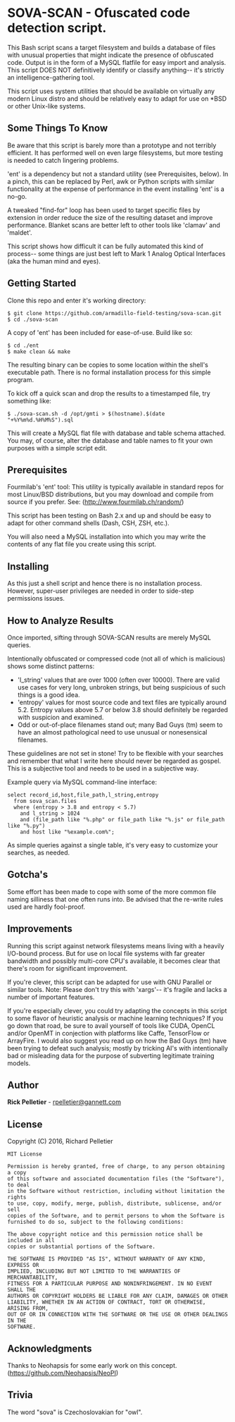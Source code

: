 # SOVA-SCAN - Ofuscated code detection script.

This Bash script scans a target filesystem and builds a database of files with unusual properties that might indicate the presence of obfuscated code. Output is in the form of a MySQL flatfile for easy import and analysis. This script DOES NOT definitively identify or classify anything-- it's strictly an intelligence-gathering tool.

This script uses system utilities that should be available on virtually any modern Linux distro and  should be relatively easy to adapt for use on *BSD or other Unix-like systems.

## Some Things To Know

Be aware that this script is barely more than a prototype and not terribly efficient. It has performed well on even large filesystems, but more testing is needed to catch lingering problems.

'ent' is a dependency but not a standard utility (see Prerequisites, below). In a pinch, this can be replaced by Perl, awk or Python scripts with similar functionality at the expense of performance in the event installing 'ent' is a no-go.

A tweaked "find-for" loop has been used to target specific files by extension in order reduce the size of the resulting dataset and improve performance. Blanket scans are better left to other tools like 'clamav' and 'maldet'.

This script shows how difficult it can be fully automated this kind of process-- some things are just best left to Mark 1 Analog Optical Interfaces (aka the human mind and eyes).

## Getting Started

Clone this repo and enter it's working directory:
```
$ git clone https://github.com/armadillo-field-testing/sova-scan.git
$ cd ./sova-scan
```

A copy of 'ent' has been included for ease-of-use. Build like so:
```
$ cd ./ent
$ make clean && make
```
The resulting binary can be copies to some location within the shell's executable path. There is no formal installation process for this simple program.

To kick off a quick scan and drop the results to a timestamped file, try something like:

```
$ ./sova-scan.sh -d /opt/gmti > $(hostname).$(date "+%Y%m%d.%H%M%S").sql
```

This will create a MySQL flat file with database and table schema attached. You may, of course, alter the database and table names to fit your own purposes with a simple script edit.

## Prerequisites

Fourmilab's 'ent' tool: This utility is typically available in standard repos for most Linux/BSD distributions, but you may download and compile from source if you prefer. See: (http://www.fourmilab.ch/random/)

This script has been testing on Bash 2.x and up and should be easy to adapt for other command shells (Dash, CSH, ZSH, etc.).

You will also need a MySQL installation into which you may write the contents of any flat file you create using this script.

## Installing

As this just a shell script and hence there is no installation process. However, super-user privileges are needed in order to side-step permissions issues.

## How to Analyze Results

Once imported, sifting through SOVA-SCAN results are merely MySQL queries.

Intentionally obfuscated or compressed code (not all of which is malicious) shows some distinct patterns:

* 'l_string' values that are over 1000 (often over 10000). There are valid use cases for very long, unbroken strings, but being suspicious of such things is a good idea.
* 'entropy' values for most source code and text files are typically around 5.2. Entropy values above 5.7 or below 3.8 should definitely be regarded with suspicion and examined.
* Odd or out-of-place filenames stand out; many Bad Guys (tm) seem to have an almost pathological need to use unusual or nonesensical filenames.

These guidelines are not set in stone! Try to be flexible with your searches and remember that what I write here should never be regarded as gospel. This is a subjective tool and needs to be used in a subjective way.

Example query via MySQL command-line interface:

```
select record_id,host,file_path,l_string,entropy
  from sova_scan.files
  where (entropy > 3.8 and entropy < 5.7)
    and l_string > 1024
    and (file_path like "%.php" or file_path like "%.js" or file_path like "%.py")
    and host like "%example.com%";
```

As simple queries against a single table, it's very easy to customize your searches, as needed.

## Gotcha's

Some effort has been made to cope with some of the more common file naming silliness that one often runs into. Be advised that the re-write rules used are hardly fool-proof.

## Improvements

Running this script against network filesystems means living with a heavily I/O-bound process. But for use on local file systems with far greater bandwidth and possibly multi-core CPU's available, it becomes clear that there's room for significant improvement.

If you're clever, this script can be adapted for use with GNU Parallel or similar tools. Note: Please don't try this with 'xargs'-- it's fragile and lacks a number of important features.

If you're especially clever, you could try adapting the concepts in this script to some flavor of heuristic analysis or machine learning techniques? If you go down that road, be sure to avail yourself of tools like CUDA, OpenCL and/or OpenMT in conjection with platforms like Caffe, TensorFlow or ArrayFire. I would also suggest you read up on how the Bad Guys (tm) have been trying to defeat such analysis; mostly by tricking AI's with intentionally bad or misleading data for the purpose of subverting legitimate training models.

## Author

**Rick Pelletier** - rpelletier@gannett.com

## License

Copyright (C) 2016, Richard Pelletier

```
MIT License

Permission is hereby granted, free of charge, to any person obtaining a copy
of this software and associated documentation files (the "Software"), to deal
in the Software without restriction, including without limitation the rights
to use, copy, modify, merge, publish, distribute, sublicense, and/or sell
copies of the Software, and to permit persons to whom the Software is
furnished to do so, subject to the following conditions:

The above copyright notice and this permission notice shall be included in all
copies or substantial portions of the Software.

THE SOFTWARE IS PROVIDED "AS IS", WITHOUT WARRANTY OF ANY KIND, EXPRESS OR
IMPLIED, INCLUDING BUT NOT LIMITED TO THE WARRANTIES OF MERCHANTABILITY,
FITNESS FOR A PARTICULAR PURPOSE AND NONINFRINGEMENT. IN NO EVENT SHALL THE
AUTHORS OR COPYRIGHT HOLDERS BE LIABLE FOR ANY CLAIM, DAMAGES OR OTHER
LIABILITY, WHETHER IN AN ACTION OF CONTRACT, TORT OR OTHERWISE, ARISING FROM,
OUT OF OR IN CONNECTION WITH THE SOFTWARE OR THE USE OR OTHER DEALINGS IN THE
SOFTWARE.
```

## Acknowledgments

Thanks to Neohapsis for some early work on this concept. (https://github.com/Neohapsis/NeoPI)

## Trivia

The word "sova" is Czechoslovakian for "owl".

